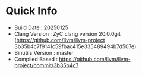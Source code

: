 # Quick Info
* Build Date : 20250125
* Clang Version : ZyC clang version 20.0.0git (https://github.com/llvm/llvm-project 3b35b4c7f9141c59fbac415e335489494b7d507e)
* Binutils Version : master
* Compiled Based : https://github.com/llvm/llvm-project/commit/3b35b4c7

